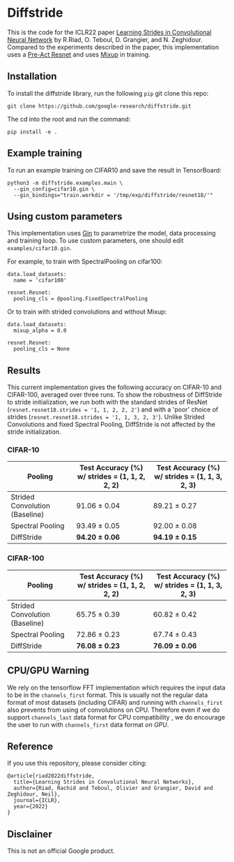 # Diffstride

This is the code for the ICLR22 paper [Learning Strides in Convolutional Neural Network](https://openreview.net/forum?id=M752z9FKJP) by R.Riad, O. Teboul, D. Grangier, and N. Zeghidour. Compared to the experiments described in the paper, this implementation uses a [Pre-Act Resnet](https://arxiv.org/abs/1603.05027) and uses [Mixup](https://arxiv.org/abs/1710.09412) in training.

## Installation

To install the diffstride library, run the following `pip` git clone this repo:

```
git clone https://github.com/google-research/diffstride.git
```

The cd into the root and run the command:
```
pip install -e .
```

## Example training

To run an example training on CIFAR10 and save the result in TensorBoard:

```
python3 -m diffstride.examples.main \
  --gin_config=cifar10.gin \
  --gin_bindings="train.workdir = '/tmp/exp/diffstride/resnet18/'"
```

## Using custom parameters
This implementation uses [Gin](https://github.com/google/gin-config) to parametrize the model, data processing and training loop.
To use custom parameters, one should edit `examples/cifar10.gin`.

For example, to train with SpectralPooling on cifar100:

```
data.load_datasets:
  name = 'cifar100'

resnet.Resnet:
  pooling_cls = @pooling.FixedSpectralPooling
```

Or to train with strided convolutions and without Mixup:

```
data.load_datasets:
  mixup_alpha = 0.0

resnet.Resnet:
  pooling_cls = None
```

## Results
This current implementation gives the following accuracy on CIFAR-10 and CIFAR-100, averaged over three runs. To show the robustness of DiffStride to stride initialization, we run both with the standard strides of ResNet (`resnet.resnet18.strides = '1, 1, 2, 2, 2'`) and with a 'poor' choice of strides (`resnet.resnet18.strides = '1, 1, 3, 2, 3'`). Unlike Strided Convolutions and fixed Spectral Pooling, DiffStride is not affected by the stride initialization.

### CIFAR-10

| Pooling                          | Test Accuracy (%) w/ strides = (1, 1, 2, 2, 2)| Test Accuracy (%) w/ strides = (1, 1, 3, 2, 3)|
| -------------------------------- | --------------------------------------------- | --------------------------------------------- |
| Strided Convolution (Baseline)   | 91.06 ± 0.04                                  | 89.21 ± 0.27                                  |
| Spectral Pooling                 | 93.49 ± 0.05                                  | 92.00 ± 0.08                                  |
| DiffStride                       | **94.20 ± 0.06**                              | **94.19 ± 0.15**                              |

### CIFAR-100

| Pooling                          | Test Accuracy (%) w/ strides = (1, 1, 2, 2, 2)| Test Accuracy (%) w/ strides = (1, 1, 3, 2, 3)|
| -------------------------------- | --------------------------------------------- | --------------------------------------------- |
| Strided Convolution (Baseline)   | 65.75 ± 0.39                                  | 60.82 ± 0.42                                  |
| Spectral Pooling                 | 72.86 ± 0.23                                  | 67.74 ± 0.43                                  |
| DiffStride                       | **76.08 ± 0.23**                              | **76.09 ± 0.06**                              |

## CPU/GPU Warning
We rely on the tensorflow FFT implementation which requires the input data to be in the `channels_first` format. This is usually not the regular data format of most datasets (including CIFAR) and running with `channels_first` also prevents from using of convolutions on CPU. Therefore even if we do support `channels_last` data format for CPU compatibility , we do encourage the user to run with `channels_first` data format *on GPU*.

## Reference
If you use this repository, please consider citing:

```
@article{riad2022diffstride,
  title={Learning Strides in Convolutional Neural Networks},
  author={Riad, Rachid and Teboul, Olivier and Grangier, David and Zeghidour, Neil},
  journal={ICLR},
  year={2022}
}
```

## Disclainer
This is not an official Google product.

